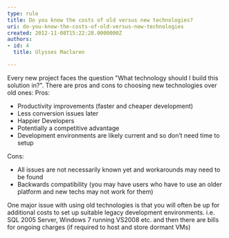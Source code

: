 ```yaml
---
type: rule
title: Do you know the costs of old versus new technologies?
uri: do-you-know-the-costs-of-old-versus-new-technologies
created: 2012-11-08T15:22:28.0000000Z
authors:
- id: 4
  title: Ulysses Maclaren

---
```


 Every new project faces the question "What technology should I build this solution in?". There are pros and cons to choosing new technologies over old ones: 
Pros:

- Productivity improvements (faster and cheaper development)
- Less conversion issues later
- Happier Developers
- Potentially a competitive advantage
- Development environments are likely current and so don’t need time to setup


Cons:

- All issues are not necessarily known yet and workarounds may need to be found
- Backwards compatibility (you may have users who have to use an older platform and new techs may not work for them)


One major issue with using old technologies is that you will often be up for additional costs to set up suitable legacy development environments. i.e. SQL 2005 Server, Windows 7 running VS2008 etc. and then there are bills for ongoing charges (if required to host and store dormant VMs)


